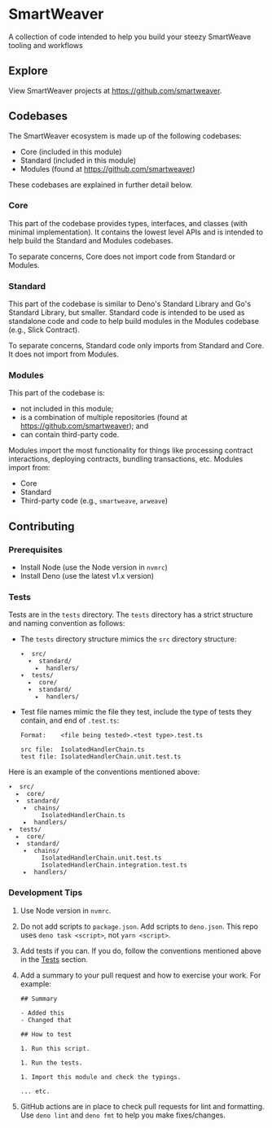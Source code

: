 # SmartWeaver

A collection of code intended to help you build your steezy SmartWeave tooling and workflows

## Explore

View SmartWeaver projects at https://github.com/smartweaver.

## Codebases

The SmartWeaver ecosystem is made up of the following codebases:

- Core (included in this module)
- Standard (included in this module)
- Modules (found at https://github.com/smartweaver)

These codebases are explained in further detail below.

### Core

This part of the codebase provides types, interfaces, and classes (with minimal implementation). It contains the lowest level APIs and is intended to help build the Standard and Modules codebases.

To separate concerns, Core does not import code from Standard or Modules.

### Standard

This part of the codebase is similar to Deno's Standard Library and Go's Standard Library, but smaller. Standard code is intended to be used as standalone code and code to help build modules in the Modules codebase (e.g., Slick Contract).

To separate concerns, Standard code only imports from Standard and Core. It does not import from Modules.

### Modules

This part of the codebase is:

- not included in this module;
- is a combination of multiple repositories (found at https://github.com/smartweaver); and
- can contain third-party code.

Modules import the most functionality for things like processing contract interactions, deploying contracts, bundling transactions, etc. Modules import from:

- Core
- Standard
- Third-party code (e.g., `smartweave`, `arweave`)

## Contributing

### Prerequisites

- Install Node (use the Node version in `nvmrc`)
- Install Deno (use the latest v1.x version)

### Tests

Tests are in the `tests` directory. The `tests` directory has a strict structure and naming convention as follows:

- The `tests` directory structure mimics the `src` directory structure:

    ```text
    ▾  src/
      ▾  standard/
        ▸  handlers/
    ▾  tests/
      ▸  core/
      ▾  standard/
        ▸  handlers/
    ```

- Test file names mimic the file they test, include the type of tests they contain, and end of `.test.ts`:

    ```text
    Format:    <file being tested>.<test type>.test.ts

    src file:  IsolatedHandlerChain.ts
    test file: IsolatedHandlerChain.unit.test.ts
    ```

Here is an example of the conventions mentioned above:

```text
▾  src/
  ▸  core/
  ▾  standard/
    ▾  chains/
         IsolatedHandlerChain.ts
    ▸  handlers/
▾  tests/
  ▸  core/
  ▾  standard/
    ▾  chains/
         IsolatedHandlerChain.unit.test.ts
         IsolatedHandlerChain.integration.test.ts
    ▸  handlers/
```

### Development Tips

1. Use Node version in `nvmrc`.

1. Do not add scripts to `package.json`. Add scripts to `deno.json`. This repo uses `deno task <script>`, not `yarn <script>`.

1. Add tests if you can. If you do, follow the conventions mentioned above in the [Tests](#tests) section.

1. Add a summary to your pull request and how to exercise your work. For example:

    ```text
    ## Summary
    
    - Added this
    - Changed that

    ## How to test

    1. Run this script.

    1. Run the tests.

    1. Import this module and check the typings.

    ... etc.
    ```

1. GitHub actions are in place to check pull requests for lint and formatting. Use `deno lint` and `deno fmt` to help you make fixes/changes.
